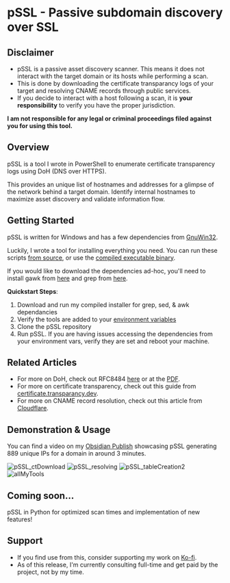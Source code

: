 # pSSL - Passive subdomain discovery over SSL

## Disclaimer

- pSSL is a passive asset discovery scanner. This means it does not interact with the target domain or its hosts while performing a scan. 
- This is done by downloading the certificate transparancy logs of your target and resolving CNAME records through public services.
- If you decide to interact with a host following a scan, it is **your responsibility** to verify you have the proper jurisdiction.

**I am not responsible for any legal or criminal proceedings filed against you for using this tool.**

## Overview

pSSL is a tool I wrote in PowerShell to enumerate certificate transparency logs using DoH (DNS over HTTPS). 

This provides an unique list of hostnames and addresses for a glimpse of the network behind a target domain. Identify internal hostnames to maximize asset discovery and validate information flow.

## Getting Started
pSSL is written for Windows and has a few dependencies from [GnuWin32](https://gnuwin32.sourceforge.net/).

Luckily, I wrote a tool for installing everything you need. You can run these scripts [from source](https://github.com/ndr-repo/gnuwin32_Scan-Download/), or use the [compiled executable binary](https://github.com/ndr-repo/gnuwin32_Scan-Download/releases/tag/v1.0.0).

If you would like to download the dependencies ad-hoc, you'll need to install gawk from [here](https://gnuwin32.sourceforge.net/packages/gawk.htm) and grep from [here](https://gnuwin32.sourceforge.net/packages/grep.htm).

**Quickstart Steps**:
1. Download and run my compiled installer for grep, sed, & awk dependancies
2. Verify the tools are added to your [environment variables](https://www.howtogeek.com/787217/how-to-edit-environment-variables-on-windows-10-or-11/)
3. Clone the pSSL repository
4. Run pSSL. If you are having issues accessing the dependencies from your environment vars, verify they are set and reboot your machine.

## Related Articles
- For more on DoH, check out RFC8484 [here](https://www.rfc-editor.org/rfc/rfc8484.html) or at the [PDF](https://www.rfc-editor.org/rfc/pdfrfc/rfc8484.txt.pdf).
- For more on certificate transparency, check out this guide from [certificate.transparancy.dev](https://certificate.transparency.dev/howctworks/).
- For more on CNAME record resolution, check out this article from [Cloudflare](https://www.cloudflare.com/learning/dns/dns-records/dns-cname-record/).

## Demonstration & Usage
You can find a video on my [Obsidian Publish](https://publish.obsidian.md/weekndr-sec/GitHub/pSSL/Demo/Video) showcasing pSSL generating 889 unique IPs for a domain in around 3 minutes.

![pSSL_ctDownload](https://github.com/user-attachments/assets/3fdda20b-dbb8-4098-93c4-fa5bafbf3d5b)
![pSSL_resolving](https://github.com/user-attachments/assets/b16bd707-5434-400e-8621-8a4b86280085)
![pSSL_tableCreation2](https://github.com/user-attachments/assets/e0720bf8-d99b-4da0-8f15-91b588162857)
![allMyTools](https://github.com/user-attachments/assets/16cd5559-8d7f-4195-8979-35983e48be72)

## Coming soon...
pSSL in Python for optimized scan times and implementation of new features!

## Support
- If you find use from this, consider supporting my work on [Ko-fi](https://ko-fi.com/weekndr_sec). 
- As of this release, I'm currently consulting full-time and get paid by the project, not by my time.
